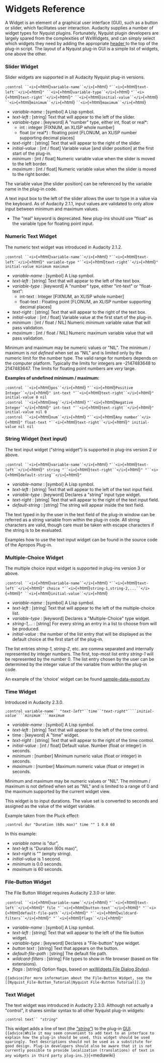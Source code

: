 # Widgets Reference

A Widget is an element of a graphical user interface (GUI), such as a button or slider, which facilitates user interaction. Audacity supplies a number of widget types for Nyquist plugins. Fortunately, Nyquist plugin developers are largely spared from the complexities of WxWidgets, and can simply select which widgets they need by adding the appropriate [header ](headers-reference.md)to the top of the plug-in script. The layout of a Nyquist plug-in GUI is a simple list of widgets, one above the other.

### Slider Widget <a href="#slider_widget" id="slider_widget"></a>

Slider widgets are supported in all Audacity Nyquist plug-in versions.

&#x20;`;control ``<i>`{=html}`variable-name``</i>`{=html} `"``<i>`{=html}`text-left``</i>`{=html}`" ``<i>`{=html}`variable-type``</i>`{=html} `"``<i>`{=html}`text-right``</i>`{=html}`" ``<i>`{=html}`initial-value``</i>`{=html} ` ``<i> `{=html}`minimum``</i>`{=html} ` ``<i> `{=html}`maximum``</i>`{=html}

* _variable-name_ : \[symbol] A Lisp symbol.
* _text-left_ : \[string] Text that will appear to the left of the slider.
* _variable-type_ : \[keyword] A "number" type, either int, float or real\*:
  * int : integer \[FIXNUM, an XLISP whole number]
  * float (or real\*) : floating point \[FLONUM, an XLISP number supporting decimal places]
* _text-right_ : \[string] Text that will appear to the right of the slider.
* _initial-value_ : \[int / float] Variable value \[and slider position] at the first start of the plug-in.
* _minimum_ : \[int / float] Numeric variable value when the slider is moved to the left border.
* _maximum_ : \[int / float] Numeric variable value when the slider is moved to the right border.

The variable value \[the slider position] can be referenced by the variable name in the plug-in code.

A text input box to the left of the slider allows the user to type in a value via the keyboard. As of Audacity 2.1.1, input values are validated to only allow input between minimum and maximum values.

* The "real" keyword is deprecated. New plug-ins should use "float" as the variable type for floating point input.

### Numeric Text Widget <a href="#numeric_text_widget" id="numeric_text_widget"></a>

The numeric text widget was introduced in Audacity 2.1.2.

&#x20;`;control ``<i>`{=html}`variable-name``</i>`{=html} `"``<i>`{=html}`text-left``</i>`{=html}`" variable-type "``<i>`{=html}`text-right``</i>`{=html}`" initial-value minimum maximum`

* _variable-name_ : \[symbol] A Lisp symbol.
* _text-left_ : \[string] Text that will appear to the left of the text box.
* _variable-type_ : \[keyword] A "number" type, either "int-text" or "float-text":
  * int-text : Integer \[FIXNUM, an XLISP whole number]
  * float-text : Floating point \[FLONUM, an XLISP number supporting decimal places]
* _text-right_ : \[string] Text that will appear to the right of the text box.
* _initial-value_ : \[int / float] Variable value at the first start of the plug-in.
* _minimum_ : \[int / float / NIL] Numeric minimum variable value that will pass validation.
* _maximum_ : \[int / float / NIL] Numeric maximum variable value that will pass validation.

Minimum and maximum may be numeric values or "NIL". The minimum / maximum is _not defined_ when set as "NIL" and is limited only by the numeric limit for the number type. The valid range for numbers depends on the computer platform. Typically the limits for integers are -2147483648 to 2147483647. The limits for floating point numbers are _very_ large.

**Examples of undefined minimum / maximum:**

&#x20;`;control ``<i>`{=html}`pos``</i>`{=html} `"``<i>`{=html}`Positive Integer``</i>`{=html}`" int-text "``<i>`{=html}`text-right``</i>`{=html}`" initial-value 0 nil`\
`;control ``<i>`{=html}`neg``</i>`{=html} `"``<i>`{=html}`Negative Integer``</i>`{=html}`" int-text "``<i>`{=html}`text-right``</i>`{=html}`" initial-value nil 0`\
`;control ``<i>`{=html}`num``</i>`{=html} `"``<i>`{=html}`Any number``</i>`{=html}`" float-text "``<i>`{=html}`text-right``</i>`{=html}`" initial-value nil nil`

### String Widget (text input) <a href="#string_widget_text_input" id="string_widget_text_input"></a>

The text input widget ("string widget") is supported in plug-ins version 2 or above.

&#x20;`;control ``<i>`{=html}`variable-name``</i>`{=html} `"``<i>`{=html}`text-left``</i>`{=html}`" string "``<i>`{=html}`text-right``</i>`{=html}`" "``<i>`{=html}`default-string``</i>`{=html}`"`

* _variable-name_ : \[symbol] A Lisp symbol.
* _text-left_ : \[string] Text that will appear to the left of the text input field.
* _variable-type_ : \[keyword] Declares a "string" input type widget.
* _text-right_ : \[string] Text that will appear to the right of the text input field.
* _default-string_ : \[string] The string will appear inside the text field.

The text typed in by the user in the text field of the plug-in window can be referred as a string variable from within the plug-in code. All string characters are valid, though care must be taken with escape characters if the string is to be evaluated.

Examples how to use the text input widget can be found in the source code of the Apropos Plug-in.

### Multiple-Choice Widget <a href="#multiple_choice_widget" id="multiple_choice_widget"></a>

The multiple choice input widget is supported in plug-ins version 3 or above.

&#x20;`;control ``<i>`{=html}`variable-name``</i>`{=html} `"``<i>`{=html}`text-left``</i>`{=html}`" choice "``<i>`{=html}`string-1,string-2,...``</i>`{=html}`" ``<i>`{=html}`initial-value``</i>`{=html}

* _variable-name_ : \[symbol] A Lisp symbol.
* _text-left_ : \[string] Text that will appear to the left of the multiple-choice list.
* _variable-type_ : \[keyword] Declares a "Multiple-Choice" type widget.
* _string-1,..._ : \[string] For every string an entry in a list to choose from will be produced.
* _initial-value_ : the number of the list entry that will be displayed as the default choice at the first start of the plug-in.

The list entries _string-1, string-2_, etc. are comma separated and internally represented by integer numbers. The first, top-most list entry _string-1_ will be represented by the number 0. The list entry chosen by the user can be determined by the integer value of the variable from within the plug-in code.

An example of the 'choice' widget can be found [sample-data-export.ny](https://github.com/audacity/audacity/blob/master/plug-ins/sample-data-export.ny)

### Time Widget <a href="#time_widget" id="time_widget"></a>

Introduced in Audacity 2.3.0.

&#x20;`;control variable-name`` `_`"text-left"`_` ``time`` `_`"text-right"`_` ```` `_`initial-value`_` ```` `_`minimum`_` ```` `_`maximum`_

* _variable-name_ : \[symbol] A Lisp symbol.
* _text-left_ : \[string] Text that will appear to the left of the time control.
* time : \[keyword] A "time" widget.
* _text-right_ : \[string] Text that will appear to the right of the time control.
* _initial-value_ : \[int / float] Default value. Number (float or integer) in seconds.
* _minimum_ : \[number] Minimum numeric value (float or integer) in seconds.
* _maximum_ : \[number] Maximum numeric value (float or integer) in seconds.

Minimum and maximum may be numeric values or "NIL". The minimum / maximum is not defined when set as "NIL" and is limited to a range of 0 and the maximum supported by the current widget view.

This widget is to input durations. The value set is converted to seconds and assigned as the value of the widget variable.

Example taken from the Pluck effect:

&#x20;`;control dur "Duration (60s max)" time "" 1 0.0 60`

In this example:

* _variable name_ is "dur",
* _text-left_ is "Duration (60s max)",
* _text-right_ is "" (empty string).
* _initial-value_ is 1 second.
* _minimum_ is 0.0 seconds.
* _maximum_ is 60 seconds.

### File-Button Widget <a href="#file_button_widget" id="file_button_widget"></a>

The File Button Widget requires Audacity 2.3.0 or later.

&#x20;`;control ``<i>`{=html}`variable-name``</i>`{=html} `"``<i>`{=html}`text-left``</i>`{=html}`" file "``<i>`{=html}`button-text``</i>`{=html}`" "``<i>`{=html}`default-file-path``</i>`{=html}`" "``<i>`{=html}`wildcard-filters``</i>`{=html}`" "``<i>`{=html}`flags``</i>`{=html}`"`

* _variable-name_ : \[symbol] A Lisp symbol.
* _text-left_ : \[string] Text that will appear to the left of the file button widget.
* _variable-type_ : \[keyword] Declares a "File-button" type widget.
* _button text_ : \[string] Text that appears on the button.
* _default-file-path_ : \[string] The default file path.
* _wildcard-filters_ : \[string] File types to show in file browser (based on file extensions).
* _flags_ : \[string] Option flags, based on [wxWidgets File Dialog _Styles_](https://docs.wxwidgets.org/3.1/classwx\_file\_dialog.html)).

```
{{advice|For more information about the File-Button Widget, see the [[Nyquist_File-Button_Tutorial|Nyquist File-Button Tutorial]].}}
```

### Text Widget <a href="#text_widget" id="text_widget"></a>

The text widget was introduced in Audacity 2.3.0. Although not actually a "control", it shares similar syntax to all other Nyquist plug-in widgets:

&#x20;`;control text`` `_`"string"`_

This widget adds a line of text (the [_"string"_](https://en.wikipedia.org/wiki/String\_\(computer\_science\))) to the plug-in [GUI](https://en.wikipedia.org/wiki/Graphical\_user\_interface). `{{advice|While it may seem convenient to add text to an interface to explain how the plug-in should be used, this widget should be used sparingly. Text descriptions should not be used as a substitute for good design. Plug-in developers should also be aware that it is not currently possible to provide localization (translations) of text in any widgets in third party plug-ins.}}`{=mediawiki}
